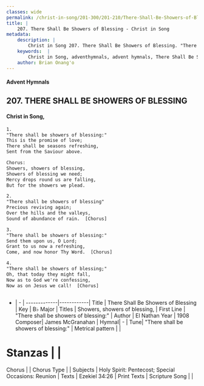 ```yaml
---
classes: wide
permalink: /christ-in-song/201-300/201-210/There-Shall-Be-Showers-of-Blessing/
title: |
    207. There Shall Be Showers of Blessing - Christ in Song
metadata:
    description: |
        Christ in Song 207. There Shall Be Showers of Blessing. "There shall be showers of blessing:" This is the promise of love; There shall be seasons refreshing, Sent from the Saviour above. Chorus: Showers, showers of blessing, Showers of blessing we need; Mercy drops round us are falling, But for the showers we plead.
    keywords:  |
        Christ in Song, adventhymnals, advent hymnals, There Shall Be Showers of Blessing, "There shall be showers of blessing:". Showers, showers of blessing,
    author: Brian Onang'o
---
```


#### Advent Hymnals
## 207. THERE SHALL BE SHOWERS OF BLESSING
####  Christ in Song,

```txt
1.
"There shall be showers of blessing:"
This is the promise of love;
There shall be seasons refreshing,
Sent from the Saviour above.

Chorus:
Showers, showers of blessing,
Showers of blessing we need;
Mercy drops round us are falling,
But for the showers we plead.

2.
"There shall be showers of blessing"
Precious reviving again;
Over the hills and the valleys,
Sound of abundance of rain.  [Chorus]

3.
"There shall be showers of blessing:"
Send them upon us, O Lord;
Grant to us now a refreshing,
Come, and now honor Thy Word.  [Chorus]

4.
"There shall be showers of blessing;"
Oh, that today they might fall,
Now as to God we're confessing,
Now as on Jesus we call!  [Chorus]



```

- |   -  |
-------------|------------|
Title | There Shall Be Showers of Blessing |
Key | B♭ Major |
Titles | Showers, showers of blessing, |
First Line | "There shall be showers of blessing:" |
Author | El Nathan
Year | 1908
Composer| James McGranahan |
Hymnal|  - |
Tune| "There shall be showers of blessing:" |
Metrical pattern | |
# Stanzas |  |
Chorus |  |
Chorus Type |  |
Subjects | Holy Spirit: Pentecost; Special Occasions: Reunion |
Texts | Ezekiel 34:26 |
Print Texts | 
Scripture Song |  |
    
